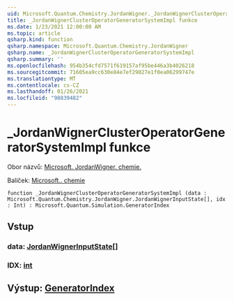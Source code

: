 ```yaml
---
uid: Microsoft.Quantum.Chemistry.JordanWigner._JordanWignerClusterOperatorGeneratorSystemImpl
title: _JordanWignerClusterOperatorGeneratorSystemImpl funkce
ms.date: 1/23/2021 12:00:00 AM
ms.topic: article
qsharp.kind: function
qsharp.namespace: Microsoft.Quantum.Chemistry.JordanWigner
qsharp.name: _JordanWignerClusterOperatorGeneratorSystemImpl
qsharp.summary: ''
ms.openlocfilehash: 954b354cfd7571f619157af95be446a3b4026218
ms.sourcegitcommit: 71605ea9cc630e84e7ef29027e1f0ea06299747e
ms.translationtype: MT
ms.contentlocale: cs-CZ
ms.lasthandoff: 01/26/2021
ms.locfileid: "98839482"
---
```

# <a name="_jordanwignerclusteroperatorgeneratorsystemimpl-function"></a>_JordanWignerClusterOperatorGeneratorSystemImpl funkce

Obor názvů: [Microsoft. JordanWigner. chemie.](xref:Microsoft.Quantum.Chemistry.JordanWigner)

Balíček: [Microsoft.. chemie](https://nuget.org/packages/Microsoft.Quantum.Chemistry)




```qsharp
function _JordanWignerClusterOperatorGeneratorSystemImpl (data : Microsoft.Quantum.Chemistry.JordanWigner.JordanWignerInputState[], idx : Int) : Microsoft.Quantum.Simulation.GeneratorIndex
```


## <a name="input"></a>Vstup

### <a name="data--jordanwignerinputstate"></a>data: [JordanWignerInputState](xref:Microsoft.Quantum.Chemistry.JordanWigner.JordanWignerInputState)[]




### <a name="idx--int"></a>IDX: [int](xref:microsoft.quantum.lang-ref.int)





## <a name="output--generatorindex"></a>Výstup: [GeneratorIndex](xref:Microsoft.Quantum.Simulation.GeneratorIndex)

